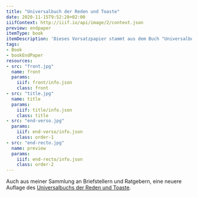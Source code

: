 ```yaml
---
title: "Universalbuch der Reden und Toaste"
date: 2020-11-15T9:52:28+02:00
iiifContext: http://iiif.io/api/image/2/context.json
preview: endpaper
itemType: book
itemDescription: 'Dieses Vorsatzpapier stammt aus dem Buch "Universalbuch der Reden und Toaste" von Justinus Abel, 9. vermehrte und verbesserte Auflage, erschienen ca. 1902 bei Levy & Müller, Stuttgart. <a class="worldcat" href="http://www.worldcat.org/oclc/729128580">&nbsp;</a>'
tags:
- Book
- bookEndPaper
resources:
- src: "front.jpg"
  name: front
  params:
    iiif: front/info.json
    class: front
- src: "title.jpg"
  name: title
  params:
    iiif: title/info.json
    class: title
- src: "end-verso.jpg"
  params:
    iiif: end-verso/info.json
    class: order-1
- src: "end-recto.jpg"
  name: preview
  params:
    iiif: end-recto/info.json
    class: order-2
---
```


Auch aus meiner Sammlung an Briefstellern und Ratgebern, eine neuere Auflage des [Universalbuchs der Reden und Toaste](/post/universalbuch-der-reden-und-toaste-1).

<!--more-->
